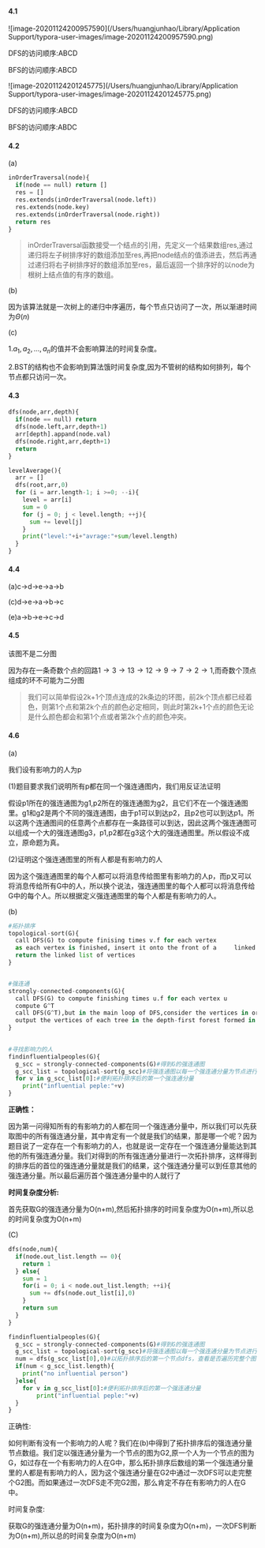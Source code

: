 #### 4.1

![image-20201124200957590](/Users/huangjunhao/Library/Application Support/typora-user-images/image-20201124200957590.png)

DFS的访问顺序:ABCD

BFS的访问顺序:ABCD

![image-20201124201245775](/Users/huangjunhao/Library/Application Support/typora-user-images/image-20201124201245775.png)

DFS的访问顺序:ABCD

BFS的访问顺序:ABDC

#### 4.2

(a)

```python
inOrderTraversal(node){
  if(node == null) return []
  res = []
  res.extends(inOrderTraversal(node.left))
  res.extends(node.key)
  res.extends(inOrderTraversal(node.right))
  return res
}
```

> inOrderTraversal函数接受一个结点的引用，先定义一个结果数组res,通过递归将左子树排序好的数组添加至res,再把node结点的值添进去，然后再通过递归将右子树排序好的数组添加至res，最后返回一个排序好的以node为根树上结点值的有序的数组。

(b)

因为该算法就是一次树上的递归中序遍历，每个节点只访问了一次，所以渐进时间为$\Theta(n)$

(c)

1.$a_1,a_2,...,a_n$的值并不会影响算法的时间复杂度。

2.BST的结构也不会影响到算法饿时间复杂度,因为不管树的结构如何排列，每个节点都只访问一次。

#### 4.3

```python
dfs(node,arr,depth){
  if(node == null) return
  dfs(node.left,arr,depth+1)
  arr[depth].appand(node.val)
  dfs(node.right,arr,depth+1)
  return
}

levelAverage(){
  arr = []
  dfs(root,arr,0)
  for (i = arr.length-1; i >=0; --i){
    level = arr[i]
    sum = 0
    for (j = 0; j < level.length; ++j){
      sum += level[j]
    }
    print("level:"+i+"avrage:"+sum/level.length)
  }
}
```

#### 4.4

(a)c->d->e->a->b

(c)d->e->a->b->c

(e)a->b->e->c->d

#### 4.5

该图不是二分图

因为存在一条奇数个点的回路$1\rightarrow3\rightarrow13\rightarrow12\rightarrow9\rightarrow7\rightarrow2\rightarrow1$,而奇数个顶点组成的环不可能为二分图

> 我们可以简单假设2k+1个顶点连成的2k条边的环图，前2k个顶点都已经着色，则第1个点和第2k个点的颜色必定相同，则此时第2k+1个点的颜色无论是什么颜色都会和第1个点或者第2k个点的颜色冲突。

#### 4.6

(a)

我们设有影响力的人为p

(1)题目要求我们说明所有p都在同一个强连通图内，我们用反证法证明

假设p1所在的强连通图为g1,p2所在的强连通图为g2，且它们不在一个强连通图里。g1和g2是两个不同的强连通图，由于p1可以到达p2，且p2也可以到达p1。所以这两个连通图间的任意两个点都存在一条路径可以到达，因此这两个强连通图可以组成一个大的强连通图g3，p1,p2都在g3这个大的强连通图里。所以假设不成立，原命题为真。

(2)证明这个强连通图里的所有人都是有影响力的人

因为这个强连通图里的每个人都可以将消息传给图里有影响力的人p，而p又可以将消息传给所有G中的人，所以换个说法，强连通图里的每个人都可以将消息传给G中的每个人。所以根据定义强连通图里的每个人都是有影响力的人。

(b)

```python
#拓扑排序
topological-sort(G){
  call DFS(G) to compute finising times v.f for each vertex 
  as each vertex is finished, insert it onto the front of a 	linked list
  return the linked list of vertices
}


#强连通
strongly-connected-components(G){
  call DFS(G) to compute finishing times u.f for each vertex u
  compute G^T
  call DFS(G^T),but in the main loop of DFS,consider the vertices in order of decreasing u.f (as computed in line 1)
  output the vertices of each tree in the depth-first forest formed in line 3 as a separate strongly connected component
}

 
#寻找影响力的人
findinfluentialpeoples(G){
  g_scc = strongly-connected-components(G)#得到G的强连通图
  g_scc_list = topological-sort(g_scc)#将强连通图以每一个强连通分量为节点进行拓扑排序
  for v in g_scc_list[0]:#便利拓扑排序后的第一个强连通分量
  	print("influential peple:"+v)
}
```

**正确性：**

因为第一问得知所有的有影响力的人都在同一个强连通分量中，所以我们可以先获取图中的所有强连通分量，其中肯定有一个就是我们的结果，那是哪一个呢？因为题目说了一定存在一个有影响力的人，也就是说一定存在一个强连通分量能达到其他的所有强连通分量。我们对得到的所有强连通分量进行一次拓扑排序，这样得到的排序后的首位的强连通分量就是我们的结果，这个强连通分量可以到任意其他的强连通分量。所以最后遍历首个强连通分量中的人就行了

**时间复杂度分析:**

首先获取G的强连通分量为O(n+m),然后拓扑排序的时间复杂度为O(n+m),所以总的时间复杂度为O(n+m)

(C)

```python
dfs(node,num){
  if(node.out_list.length == 0){
    return 1
  } else{
    sum = 1
    for(i = 0; i < node.out_list.length; ++i){
      sum += dfs(node.out_list[i],0)
    }
    return sum
  }
}

findinfluentialpeoples(G){
  g_scc = strongly-connected-components(G)#得到G的强连通图
  g_scc_list = topological-sort(g_scc)#将强连通图以每一个强连通分量为节点进行拓扑排序
  num = dfs(g_scc_list[0],0)#以拓扑排序后的第一个节点dfs，查看是否遍历完整个图
  if(num < g_scc_list.length){
    print("no influential person")
  }else{
    for v in g_scc_list[0]:#便利拓扑排序后的第一个强连通分量
  		print("influential peple:"+v)
  }
}
```

正确性:

如何判断有没有一个影响力的人呢？我们在(b)中得到了拓扑排序后的强连通分量节点数组。我们定以强连通分量为一个节点的图为G2,原一个人为一个节点的图为G，如过存在一个有影响力的人在G中，那么拓扑排序后数组的第一个强连通分量里的人都是有影响力的人，因为这个强连通分量在G2中通过一次DFS可以走完整个G2图。而如果通过一次DFS走不完G2图，那么肯定不存在有影响力的人在G中。

时间复杂度:

获取G的强连通分量为O(n+m)，拓扑排序的时间复杂度为O(n+m)，一次DFS判断为O(n+m),所以总的时间复杂度为O(n+m)

